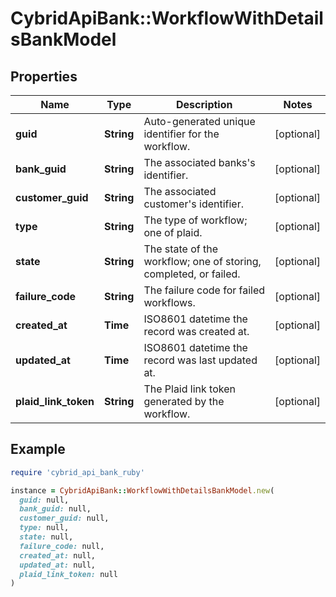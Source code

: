 # CybridApiBank::WorkflowWithDetailsBankModel

## Properties

| Name | Type | Description | Notes |
| ---- | ---- | ----------- | ----- |
| **guid** | **String** | Auto-generated unique identifier for the workflow. | [optional] |
| **bank_guid** | **String** | The associated banks&#39;s identifier. | [optional] |
| **customer_guid** | **String** | The associated customer&#39;s identifier. | [optional] |
| **type** | **String** | The type of workflow; one of plaid. | [optional] |
| **state** | **String** | The state of the workflow; one of storing, completed, or failed. | [optional] |
| **failure_code** | **String** | The failure code for failed workflows. | [optional] |
| **created_at** | **Time** | ISO8601 datetime the record was created at. | [optional] |
| **updated_at** | **Time** | ISO8601 datetime the record was last updated at. | [optional] |
| **plaid_link_token** | **String** | The Plaid link token generated by the workflow. | [optional] |

## Example

```ruby
require 'cybrid_api_bank_ruby'

instance = CybridApiBank::WorkflowWithDetailsBankModel.new(
  guid: null,
  bank_guid: null,
  customer_guid: null,
  type: null,
  state: null,
  failure_code: null,
  created_at: null,
  updated_at: null,
  plaid_link_token: null
)
```

